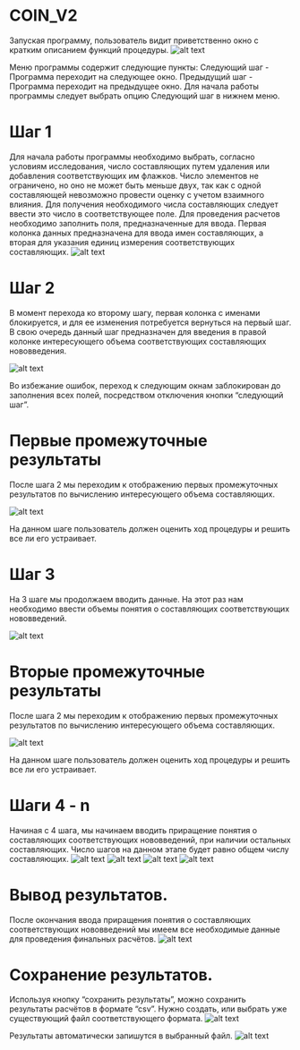 # COIN_V2
Запуская программу, пользователь видит приветственно окно с кратким описанием функций процедуры.
![alt text](https://github.com/anisimovih/COIN_V2/blob/master/images/1.png)

Меню программы содержит следующие пункты:
	Следующий шаг - Программа переходит на следующее окно.
Предыдущий шаг - Программа переходит на предыдущее окно.
Для начала работы программы следует выбрать опцию Следующий шаг в нижнем меню.

# Шаг 1
Для начала работы программы необходимо выбрать, согласно условиям исследования, число составляющих путем удаления или добавления соответствующих им флажков. Число элементов не ограничено, но оно не может быть меньше двух, так как с одной составляющей невозможно провести оценку с учетом взаимного влияния. 
Для получения необходимого числа составляющих следует ввести это число в соответствующее поле.
Для проведения расчетов необходимо заполнить поля, предназначенные для ввода. Первая колонка данных предназначена для ввода имен составляющих, а вторая для указания единиц измерения соответствующих составляющих.
![alt text](https://github.com/anisimovih/COIN_V2/blob/master/images/2.png)

# Шаг 2
В момент перехода ко второму шагу, первая колонка с именами блокируется, и для ее изменения потребуется вернуться на первый шаг. В свою очередь данный шаг предназначен для введения в правой колонке интересующего объема соответствующих составляющих нововведения. 

![alt text](https://github.com/anisimovih/COIN_V2/blob/master/images/3.png)

Во избежание ошибок, переход к следующим окнам заблокирован до заполнения всех полей, посредством отключения кнопки “следующий шаг”.

# Первые промежуточные результаты
После шага 2 мы переходим к отображению первых промежуточных результатов по вычислению интересующего объема составляющих.

![alt text](https://github.com/anisimovih/COIN_V2/blob/master/images/4.png)

На данном шаге пользователь должен оценить ход процедуры и решить все ли его устраивает.

# Шаг 3
На 3 шаге мы продолжаем вводить данные. На этот раз нам необходимо ввести объемы понятия о составляющих соответствующих нововведений.

![alt text](https://github.com/anisimovih/COIN_V2/blob/master/images/5.png)

# Вторые промежуточные результаты
После шага 2 мы переходим к отображению первых промежуточных результатов по вычислению интересующего объема составляющих.

![alt text](https://github.com/anisimovih/COIN_V2/blob/master/images/6.png)

На данном шаге пользователь должен оценить ход процедуры и решить все ли его устраивает.

# Шаги 4 - n
Начиная с 4 шага, мы начинаем вводить приращение понятия о составляющих соответствующих нововведений, при наличии остальных составляющих. Число шагов на данном этапе будет равно общем числу составляющих. 
![alt text](https://github.com/anisimovih/COIN_V2/blob/master/images/7.png)
![alt text](https://github.com/anisimovih/COIN_V2/blob/master/images/8.png)
![alt text](https://github.com/anisimovih/COIN_V2/blob/master/images/9.png)
![alt text](https://github.com/anisimovih/COIN_V2/blob/master/images/10.png)

# Вывод результатов.
После окончания ввода приращения понятия о составляющих соответствующих нововведений мы имеем все необходимые данные для проведения финальных расчётов.
![alt text](https://github.com/anisimovih/COIN_V2/blob/master/images/11.png) 

# Сохранение результатов.
Используя кнопку “сохранить результаты”, можно сохранить результаты расчётов в формате “сsv”. Нужно создать, или выбрать уже существующий файл соответствующего формата.
![alt text](https://github.com/anisimovih/COIN_V2/blob/master/images/12.png)

Результаты автоматически запишутся в выбранный файл.
![alt text](https://github.com/anisimovih/COIN_V2/blob/master/images/13.png)
